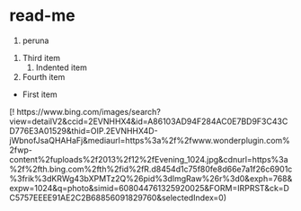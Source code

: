 # read-me
<ol>
  <li>peruna</li>
</ol>
<ol>
  <li>Third item
    <ol>
      <li>Indented item</li>
    </ol>
  </li>
  <li>Fourth item</li>
</ol>
<ul>
  <li>First item</li>
</ul>
[! https://www.bing.com/images/search?view=detailV2&ccid=2EVNHHX4&id=A86103AD94F284AC0E7BD9F3C43CD776E3A01529&thid=OIP.2EVNHHX4D-jWbnofJsaQHAHaFj&mediaurl=https%3a%2f%2fwww.wonderplugin.com%2fwp-content%2fuploads%2f2013%2f12%2fEvening_1024.jpg&cdnurl=https%3a%2f%2fth.bing.com%2fth%2fid%2fR.d8454d1c75f80fe8d66e7a1f26c6901c%3frik%3dKRWg43bXPMTz2Q%26pid%3dImgRaw%26r%3d0&exph=768&expw=1024&q=photo&simid=608044761325920025&FORM=IRPRST&ck=DC5757EEEE91AE2C2B68856091829760&selectedIndex=0)
